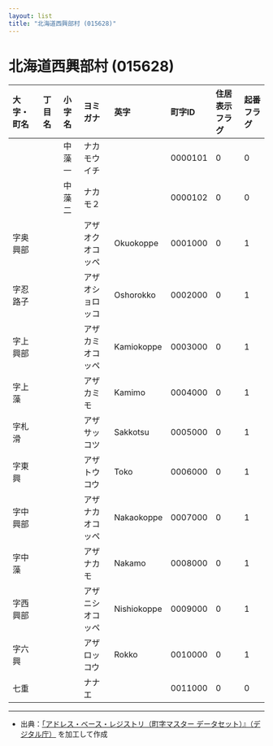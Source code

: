 ```yaml
---
layout: list
title: "北海道西興部村 (015628)"
---
```


# 北海道西興部村 (015628)

| 大字・町名 | 丁目名 | 小字名 | ヨミガナ | 英字 | 町字ID | 住居表示フラグ | 起番フラグ |
|:---|:---|:---|:---|:---|:---|:---|:---|
|  |  | 中藻一 |   ナカモウイチ |  | 0000101 | 0 | 0 |
|  |  | 中藻二 |   ナカモ２ |  | 0000102 | 0 | 0 |
| 字奥興部 |  |  | アザオクオコッペ   | Okuokoppe | 0001000 | 0 | 1 |
| 字忍路子 |  |  | アザオショロッコ   | Oshorokko | 0002000 | 0 | 1 |
| 字上興部 |  |  | アザカミオコッペ   | Kamiokoppe | 0003000 | 0 | 1 |
| 字上藻 |  |  | アザカミモ   | Kamimo | 0004000 | 0 | 1 |
| 字札滑 |  |  | アザサッコツ   | Sakkotsu | 0005000 | 0 | 1 |
| 字東興 |  |  | アザトウコウ   | Toko | 0006000 | 0 | 1 |
| 字中興部 |  |  | アザナカオコッペ   | Nakaokoppe | 0007000 | 0 | 1 |
| 字中藻 |  |  | アザナカモ   | Nakamo | 0008000 | 0 | 1 |
| 字西興部 |  |  | アザニシオコッペ   | Nishiokoppe | 0009000 | 0 | 1 |
| 字六興 |  |  | アザロッコウ   | Rokko | 0010000 | 0 | 1 |
| 七重 |  |  | ナナエ   |  | 0011000 | 0 | 0 |

---

- 出典：[「アドレス・ベース・レジストリ（町字マスター データセット）』（デジタル庁）](https://www.digital.go.jp/policies/base_registry_address/) を加工して作成